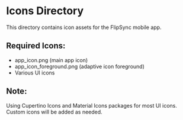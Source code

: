 # Icons Directory

This directory contains icon assets for the FlipSync mobile app.

## Required Icons:
- app_icon.png (main app icon)
- app_icon_foreground.png (adaptive icon foreground)
- Various UI icons

## Note:
Using Cupertino Icons and Material Icons packages for most UI icons.
Custom icons will be added as needed.
